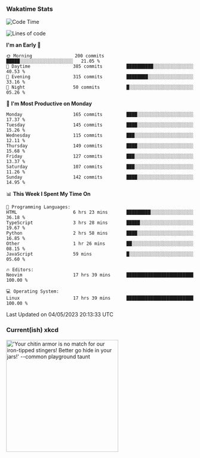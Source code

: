 ### Wakatime Stats
<!--START_SECTION:waka-->
![Code Time](http://img.shields.io/badge/Code%20Time-1%2C635%20hrs%2012%20mins-blue)

![Lines of code](https://img.shields.io/badge/From%20Hello%20World%20I%27ve%20Written-647.8%20thousand%20lines%20of%20code-blue)

**I'm an Early 🐤** 

```text
🌞 Morning                200 commits         █████░░░░░░░░░░░░░░░░░░░░   21.05 % 
🌆 Daytime                385 commits         ██████████░░░░░░░░░░░░░░░   40.53 % 
🌃 Evening                315 commits         ████████░░░░░░░░░░░░░░░░░   33.16 % 
🌙 Night                  50 commits          █░░░░░░░░░░░░░░░░░░░░░░░░   05.26 % 
```
📅 **I'm Most Productive on Monday** 

```text
Monday                   165 commits         ████░░░░░░░░░░░░░░░░░░░░░   17.37 % 
Tuesday                  145 commits         ████░░░░░░░░░░░░░░░░░░░░░   15.26 % 
Wednesday                115 commits         ███░░░░░░░░░░░░░░░░░░░░░░   12.11 % 
Thursday                 149 commits         ████░░░░░░░░░░░░░░░░░░░░░   15.68 % 
Friday                   127 commits         ███░░░░░░░░░░░░░░░░░░░░░░   13.37 % 
Saturday                 107 commits         ███░░░░░░░░░░░░░░░░░░░░░░   11.26 % 
Sunday                   142 commits         ████░░░░░░░░░░░░░░░░░░░░░   14.95 % 
```


📊 **This Week I Spent My Time On** 

```text
💬 Programming Languages: 
HTML                     6 hrs 23 mins       █████████░░░░░░░░░░░░░░░░   36.18 % 
TypeScript               3 hrs 28 mins       █████░░░░░░░░░░░░░░░░░░░░   19.67 % 
Python                   2 hrs 58 mins       ████░░░░░░░░░░░░░░░░░░░░░   16.85 % 
Other                    1 hr 26 mins        ██░░░░░░░░░░░░░░░░░░░░░░░   08.15 % 
JavaScript               59 mins             █░░░░░░░░░░░░░░░░░░░░░░░░   05.60 % 

🔥 Editors: 
Neovim                   17 hrs 39 mins      █████████████████████████   100.00 % 

💻 Operating System: 
Linux                    17 hrs 39 mins      █████████████████████████   100.00 % 
```


 Last Updated on 04/05/2023 20:13:33 UTC
<!--END_SECTION:waka-->

### Current(ish) xkcd
<a id="xkcd-a" title="'Your chitin armor is no match for our iron-tipped stingers! Better go hide in your jars!' --common playground taunt" href="https://www.xkcd.com" target="_blank">
        <img align="center" id="xkcd-img" src="https://imgs.xkcd.com/comics/college_knowledge.png" alt="'Your chitin armor is no match for our iron-tipped stingers! Better go hide in your jars!' --common playground taunt" height=300 />
</a>
